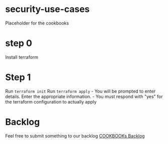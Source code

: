 # security-use-cases
Placeholder for the cookbooks

# step 0
Install terraform

# Step 1
Run `terraform init`
Run `terraform apply`
    - You will be prompted to enter details. Enter the appropriate information.
    - You must respond with "yes" for the terraform configuration to actually apply


# Backlog
Feel free to submit something to our backlog 
[COOKBOOKs Backlog](https://fastly.atlassian.net/jira/software/c/projects/COOK/boards/1208/backlog?issueLimit=100)
